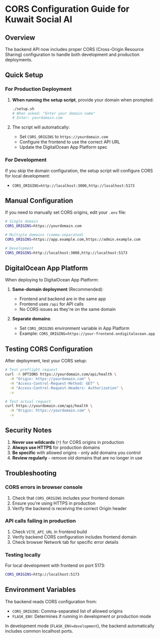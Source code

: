 # CORS Configuration Guide for Kuwait Social AI

## Overview

The backend API now includes proper CORS (Cross-Origin Resource Sharing) configuration to handle both development and production deployments.

## Quick Setup

### For Production Deployment

1. **When running the setup script**, provide your domain when prompted:
   ```bash
   ./setup.sh
   # When asked: "Enter your domain name"
   # Enter: yourdomain.com
   ```

2. The script will automatically:
   - Set `CORS_ORIGINS` to `https://yourdomain.com`
   - Configure the frontend to use the correct API URL
   - Update the DigitalOcean App Platform spec

### For Development

If you skip the domain configuration, the setup script will configure CORS for local development:
- `CORS_ORIGINS=http://localhost:3000,http://localhost:5173`

## Manual Configuration

If you need to manually set CORS origins, edit your `.env` file:

```bash
# Single domain
CORS_ORIGINS=https://yourdomain.com

# Multiple domains (comma-separated)
CORS_ORIGINS=https://app.example.com,https://admin.example.com

# Development
CORS_ORIGINS=http://localhost:3000,http://localhost:5173
```

## DigitalOcean App Platform

When deploying to DigitalOcean App Platform:

1. **Same-domain deployment** (Recommended):
   - Frontend and backend are in the same app
   - Frontend uses `/api` for API calls
   - No CORS issues as they're on the same domain

2. **Separate domains**:
   - Set `CORS_ORIGINS` environment variable in App Platform
   - Example: `CORS_ORIGINS=https://your-frontend.ondigitalocean.app`

## Testing CORS Configuration

After deployment, test your CORS setup:

```bash
# Test preflight request
curl -X OPTIONS https://yourdomain.com/api/health \
  -H "Origin: https://yourdomain.com" \
  -H "Access-Control-Request-Method: GET" \
  -H "Access-Control-Request-Headers: Authorization" \
  -v

# Test actual request
curl https://yourdomain.com/api/health \
  -H "Origin: https://yourdomain.com" \
  -v
```

## Security Notes

1. **Never use wildcards** (`*`) for CORS origins in production
2. **Always use HTTPS** for production domains
3. **Be specific** with allowed origins - only add domains you control
4. **Review regularly** - remove old domains that are no longer in use

## Troubleshooting

### CORS errors in browser console

1. Check that `CORS_ORIGINS` includes your frontend domain
2. Ensure you're using HTTPS in production
3. Verify the backend is receiving the correct Origin header

### API calls failing in production

1. Check `VITE_API_URL` in frontend build
2. Verify backend CORS configuration includes frontend domain
3. Check browser Network tab for specific error details

### Testing locally

For local development with frontend on port 5173:
```bash
CORS_ORIGINS=http://localhost:5173
```

## Environment Variables

The backend reads CORS configuration from:
- `CORS_ORIGINS`: Comma-separated list of allowed origins
- `FLASK_ENV`: Determines if running in development or production mode

In development mode (`FLASK_ENV=development`), the backend automatically includes common localhost ports.